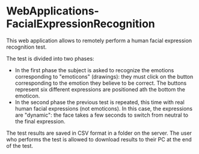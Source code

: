 # WebApplications-FacialExpressionRecognition

This web application allows to remotely perform a human facial expression recognition test.

The test is divided into two phases:
- In the first phase the subject is asked to recognize the emotions corresponding to "emoticons" (drawings): they must click on the button corresponding to the emotion they believe to be correct. The buttons represent six different expressions are positioned ath the bottom the emoticon.
- In the second phase the previous test is repeated, this time with real human facial expressions (not emoticons). In this case, the expressions are "dynamic": the face takes a few seconds to switch from neutral to the final expression.

The test results are saved in CSV format in a folder on the server. The user who performs the test is allowed to download results to their PC at the end of the test.
